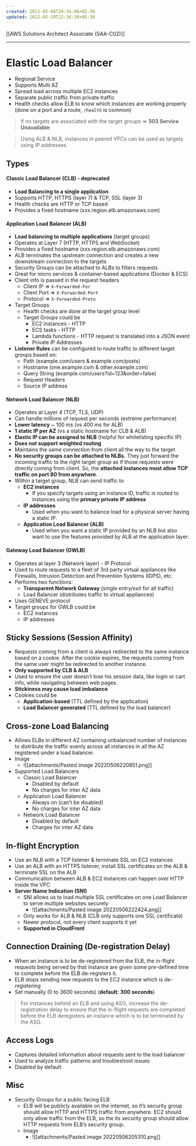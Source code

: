 ```yaml
---
created: 2022-05-06T20:34:06+05:30
updated: 2022-05-19T22:16:38+05:30
---
```

[[AWS Solutions Architect Associate (SAA-C02)]]

---

# Elastic Load Balancer
- Regional Service
- Supports Multi AZ
- Spread load across multiple EC2 instances
- Separate public traffic from private traffic
- Health checks allow ELB to know which instances are working properly (done on a port and a route, `/health` is common)

> If no targets are associated with the target groups => **503 Service Unavailable**

> Using ALB & NLB, instances in peered VPCs can be used as targets using IP addresses.

## Types

#### Classic Load Balancer (CLB) - deprecated
- **Load Balancing to a single application**
- Supports HTTP, HTTPS (layer 7) & TCP, SSL (layer 3)
- Health checks are HTTP or TCP based
- Provides a fixed hostname (xxx.region.elb.amazonaws.com)

#### Application Load Balancer (ALB)
- **Load balancing to multiple applications** (target groups)
- Operates at Layer 7 (HTTP, HTTPS and WebSocket)
- Provides a fixed hostname (xxx.region.elb.amazonaws.com)
- ALB terminates the upstream connection and creates a new downstream connection to the targets
- Security Groups can be attached to ALBs to filters requests
- Great for micro services & container-based applications (Docker & ECS)
- Client info is passed in the request headers
	- Client IP => `X-Forwarded-For`
	- Client Port => `X-Forwarded-Port`
	- Protocol => `X-Forwarded-Proto`
- Target Groups
	- Health checks are done at the target group level
	- Target Groups could be
		- EC2 instances - HTTP
		-   ECS tasks - HTTP
		-   Lambda functions - HTTP request is translated into a JSON event
		-   Private IP Addresses
-   **Listener Rules** can be configured to route traffic to different target groups based on:
    -   Path (example.com/users & example.com/posts)
    -   Hostname (one.example.com & other.example.com)
    -   Query String (example.com/users?id=123&order=false)
    -   Request Headers
    -   Source IP address

#### Network Load Balancer (NLB)
- Operates at Layer 4 (TCP, TLS, UDP)
- Can handle millions of request per seconds (extreme performance)
- **Lower latency** ~ 100 ms (vs 400 ms for ALB)
- **1 static IP per AZ** (vs a static hostname for CLB & ALB)
- **Elastic IP can be assigned to NLB** (helpful for whitelisting specific IP)
- **Does not support weighted routing**
- Maintains the same connection from client all the way to the target
- **No security groups can be attached to NLBs.** They just forward the incoming traffic to the right target group as if those requests were directly coming from client. So, the **attached instances must allow TCP traffic on port 80 from anywhere**.
- Within a target group, NLB can send traffic to
	-   **EC2 instances**
		- If you specify targets using an instance ID, traffic is routed to instances using the **primary private IP address**
	-   **IP addresses**
	    -   Used when you want to balance load for a physical server having a static IP.
	-   **Application Load Balancer (ALB)**
	    -   Used when you want a static IP provided by an NLB but also want to use the features provided by ALB at the application layer.

#### Gateway Load Balancer (GWLB)
- Operates at layer 3 (Network layer) - IP Protocol
- Used to route requests to a fleet of 3rd party virtual appliances like Firewalls, Intrusion Detection and Prevention Systems (IDPS), etc.
-  Performs two functions:
    -   **Transparent Network Gateway** (single entry/exit for all traffic)
    -   Load Balancer (distributes traffic to virtual appliances)
- Uses GENEVE protocol
- Target groups for GWLB could be
	-   EC2 instances
	-   IP addresses


## Sticky Sessions (Session Affinity)
- Requests coming from a client is always redirected to the same instance based on a cookie. After the cookie expires, the requests coming from the same user might be redirected to another instance.
- **Only supported by CLB & ALB**
- Used to ensure the user doesn’t lose his session data, like login or cart info, while navigating between web pages.
- **Stickiness may cause load imbalance**
- Cookies could be
	- **Application-based** (TTL defined by the application)
	- **Load Balancer generated** (TTL defined by the load balancer)

## Cross-zone Load Balancing
- Allows ELBs in different AZ containing unbalanced number of instances to distribute the traffic evenly across all instances in all the AZ registered under a load balancer.
- Image
	- ![[attachments/Pasted image 20220506220851.png]]
- Supported Load Balancers
	- Classic Load Balancer
	    - Disabled by default
	    - No charges for inter AZ data
	-   Application Load Balancer
	    - Always on (can’t be disabled)
	    - No charges for inter AZ data
	-   Network Load Balancer
	    - Disabled by default
	    - Charges for inter AZ data


## In-flight Encryption
- Use an NLB with a TCP listener & terminate SSL on EC2 instances
- Use an ALB with an HTTPS listener, install SSL certificates on the ALB & terminate SSL on the ALB
- Communication between ALB & EC2 instances can happen over HTTP inside the VPC
- **Server Name Indication (SNI)**
	- SNI allows us to load multiple SSL certificates on one Load Balancer to serve multiple websites securely
		- ![[attachments/Pasted image 20220506222424.png]]
	- Only works for ALB & NLB (CLB only supports one SSL certificate)
	- Newer protocol, not every client supports it yet
	- **Supported in CloudFront**

## Connection Draining (De-registration Delay)
- When an instance is to be de-registered from the ELB, the in-flight requests being served by that instance are given some pre-defined time to complete before the ELB de-registers it.
- ELB stops sending new requests to the EC2 instance which is de-registering
- Set manually (0 to 3600 seconds) (**default: 300 seconds**)

> For instances behind an ELB and using ASG, increase the de-registration delay to ensure that the in-flight requests are completed before the ELB deregisters an instance which is to be terminated by the ASG.

## Access Logs
- Captures detailed information about requests sent to the load balancer
- Used to analyze traffic patterns and troubleshoot issues
- Disabled by default

## Misc
- Security Groups for a public facing ELB
	- ELB will be publicly available on the internet, so it’s security group should allow HTTP and HTTPS traffic from anywhere. EC2 should only allow traffic from the ELB, so the its security group should allow HTTP requests from ELB’s security group.
	- Image
		- ![[attachments/Pasted image 20220506205310.png]] 